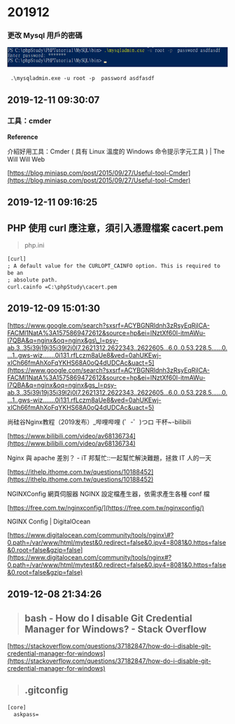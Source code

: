 # 201912

### 更改 Mysql 用戶的密碼

![](../.gitbook/assets/image-040.png)

```text
 .\mysqladmin.exe -u root -p  password asdfasdf
```

## 2019-12-11 09:30:07

### 工具：cmder

**Reference**

介紹好用工具：Cmder \( 具有 Linux 溫度的 Windows 命令提示字元工具 \) \| The Will Will Web

[https://blog.miniasp.com/post/2015/09/27/Useful-tool-Cmder](https://blog.miniasp.com/post/2015/09/27/Useful-tool-Cmder)

## 2019-12-11 09:16:25

## PHP 使用 curl 應注意，須引入憑證檔案 cacert.pem

> php.ini

```text
[curl]
; A default value for the CURLOPT_CAINFO option. This is required to be an
; absolute path.
curl.cainfo =C:\phpStudy\cacert.pem
```

## 2019-12-09 15:01:30

[https://www.google.com/search?sxsrf=ACYBGNRldnh3zRsyEqRjICA-FACMl1NatA%3A1575869472612&source=hp&ei=INztXf60I-itmAWu-I7QBA&q=nginx&oq=nginx&gs\_l=psy-ab.3..35i39i19j35i39l2j0l7.2621312.2622343..2622605...6.0..0.53.228.5......0....1..gws-wiz.......0i131.rfLczm8aUe8&ved=0ahUKEwj-xICh66fmAhXoFqYKHS68A0oQ4dUDCAc&uact=5](https://www.google.com/search?sxsrf=ACYBGNRldnh3zRsyEqRjICA-FACMl1NatA%3A1575869472612&source=hp&ei=INztXf60I-itmAWu-I7QBA&q=nginx&oq=nginx&gs_l=psy-ab.3..35i39i19j35i39l2j0l7.2621312.2622343..2622605...6.0..0.53.228.5......0....1..gws-wiz.......0i131.rfLczm8aUe8&ved=0ahUKEwj-xICh66fmAhXoFqYKHS68A0oQ4dUDCAc&uact=5)

尚硅谷Nginx教程（2019发布）\_哔哩哔哩 \(゜-゜\)つロ 干杯~-bilibili

[https://www.bilibili.com/video/av68136734](https://www.bilibili.com/video/av68136734)

Nginx 與 apache 差別？ - iT 邦幫忙::一起幫忙解決難題，拯救 IT 人的一天

[https://ithelp.ithome.com.tw/questions/10188452](https://ithelp.ithome.com.tw/questions/10188452)

NGINXConfig 網頁伺服器 NGINX 設定檔產生器，依需求產生各種 conf 檔

[https://free.com.tw/nginxconfig/](https://free.com.tw/nginxconfig/)

NGINX Config \| DigitalOcean

[https://www.digitalocean.com/community/tools/nginx\#?0.path=/var/www/html/mytest&0.redirect=false&0.ipv4=8081&0.https=false&0.root=false&gzip=false](https://www.digitalocean.com/community/tools/nginx#?0.path=/var/www/html/mytest&0.redirect=false&0.ipv4=8081&0.https=false&0.root=false&gzip=false)

## 2019-12-08 21:34:26

> ## bash - How do I disable Git Credential Manager for Windows? - Stack Overflow

[https://stackoverflow.com/questions/37182847/how-do-i-disable-git-credential-manager-for-windows](https://stackoverflow.com/questions/37182847/how-do-i-disable-git-credential-manager-for-windows)

> ## .gitconfig

```text
[core]
  askpass=
```

